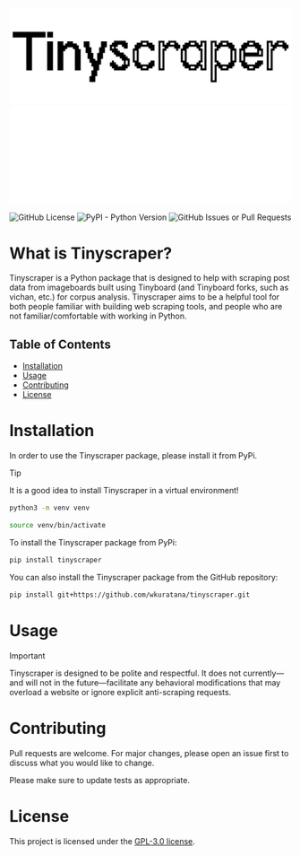 <p align="center">
  <img alt="Tinyboard logo" src="assets/Tinyscraper_logo_new_blacktxt.svg#gh-light-mode-only"/>
  <img alt="Tinyboard logo" src="assets/Tinyscraper_logo_new_whitetxt.svg#gh-dark-mode-only"/>
</p>

![GitHub License](https://img.shields.io/github/license/wkuratana/tinyscraper) ![PyPI - Python Version](https://img.shields.io/pypi/pyversions/tinyscraper) ![GitHub Issues or Pull Requests](https://img.shields.io/github/issues/wkuratana/tinyscraper)

<h1 align="left">What is Tinyscraper?</h1>

Tinyscraper is a Python package that is designed to help with scraping post data from imageboards built using Tinyboard (and Tinyboard forks, such as vichan, etc.) for corpus analysis. Tinyscraper aims to be a helpful tool for both people familiar with building web scraping tools, and people who are not familiar/comfortable with working in Python.

<h2 align="left">Table of Contents</h2>  

- [Installation](#installation)
- [Usage](#usage)
- [Contributing](#contributing)
- [License](#license)

<h1 align="left">Installation</h1>

In order to use the Tinyscraper package, please install it from PyPi.

> [!TIP]  
> It is a good idea to install Tinyscraper in a virtual environment!
> ```bash
> python3 -m venv venv
> ```
> ```bash
> source venv/bin/activate
> ```

To install the Tinyscraper package from PyPi:  
```bash
pip install tinyscraper
```
You can also install the Tinyscraper package from the GitHub repository:
```bash
pip install git+https://github.com/wkuratana/tinyscraper.git
```

<h1 align="left">Usage</h1>

> [!IMPORTANT]  
> Tinyscraper is designed to be polite and respectful.
> It does not currently—and will not in the future—facilitate any behavioral modifications that may overload a website or ignore explicit anti-scraping requests.



<h1 align="left">Contributing</h1>

Pull requests are welcome. For major changes, please open an issue first to discuss what you would like to change.

Please make sure to update tests as appropriate.

<h1 align="left">License</h1>

This project is licensed under the [GPL-3.0 license](LICENSE).

